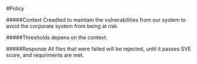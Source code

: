 #Policy

#####Context Creadted to maintain the vulnerabilities from our system to avoid the corporate system from being at risk.

#####Thresholds depens on the context.

#####Response All files that were failed will be rejected, until it passes SVE score, and requriments are met.

